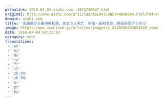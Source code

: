 ```yaml
---
permalink: 2018-04-04-asahi.com--1874730627.html
original: http://www.asahi.com/articles/ASL443CDNL44UBUB004.html?ref=rss
domain: asahi.com
title: '高速道から乗用車転落、男女３人死亡　秋田・由利本荘：朝日新聞デジタル'
image: https://www.asahicom.jp/articles/images/c_AS20180404001510_comm.jpg
date: 2018-04-04 04:21:18
category: news
translations: 
 - 'en'
 - 'es'
 - 'de'
 - 'ru'
 - 'fr'
 - 'it'
 - 'zh-CN'
 - 'zh-TW'
 - 'ar'
 - 'pt'
 - 'hy'
---
```


